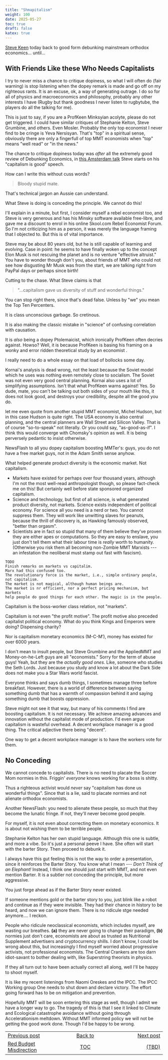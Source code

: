 ```yaml
---
title: "Shmapitalism"
weight: 100
date: 2025-05-27
toc: true
draft: false
katex: true
---
```



[Steve Keen](https://www.youtube.com/watch?v=hFylaCSHZiU) today back to good 
form debunking mainstream orthodox economics... until...

## With Friends Like these Who Needs Capitalists

I try to never miss a chance to critique dopiness, so what I will often do 
(fair warning) is stop listening when the dopey remark is made and go off 
on my righteous rants. It is an excuse, ok, a way of generating outrage.
I do so for all of physics and macroeconomics and philosophy, probably any 
other interests I have (Rugby but thank goodness I never listen to 
rugbytube, the players do all the talking for me).

This is just to say, if you are a ProfKeen Minksyian acolyte, please do not get 
triggered. I could have similar critiques of Stephanie Kelton, Steve Grumbine,
and others. Even Mosler. Probably the only top economist I never find to be 
cringe is Yeva Nersisyan. That's "top" in a  spiritual sense, obviously 
there are only a fingerfull of top MMT economists when "top" means 
"well read" or "in the news." 

The chance to critique dopiness today was _after_ all the extremely good 
review of Debunking Economics, in 
[this Amsterdam talk](https://youtu.be/hFylaCSHZiU?t=832)
Steve starts on his "capitalism is good" speech.

How can I write this without cuss words?  

> Bloody stupid mate.

That's technical jargon an Aussie can understand.

What Steve is doing is conceding the principle. We cannot do this! 

I'll explain in a minute, but first, I consider myself a rebel economist 
too, and Steve is very generous and has his Minsky software available 
free-libre, and gave me a discount to enrol in his online Skool.com
Rebel Economist Forum. So I'm not criticizing him as a person, it was 
merely the language framing that I objected to. But this is of vital 
importance.

Steve may be about 80 years old, but he is still capable of learning and 
evolving. Case in point: he seems to have finally woken up to the concept 
Elon Musk is not rescuing the planet and is no venture "effective altruist."
You have to wonder though don't you, about friends of MMT who could not 
see how disgusting Mr Musk was from the start, we are talking right from 
PayPal days or perhaps since birth! 

Cutting to the chase.  What Steve claims is that 

> "...capitalism gave us diversity of stuff and wonderful things."

You can stop right there, since that's dead false. Unless by "we" you mean 
the Top Ten Percenters.

It is class unconscious garbage. So cretinous.

It is also making the classic mistake in "science" of confusing 
correlation with causation.

It is _also_ being a dopey Ptolemaicist, which ironically ProfKeen often 
decries against. Howso? Well, it is because ProfKeen is basing his framing 
on a wonky and error ridden theoretical study by an economist .

I really need to do a whole essay on that load of bollocks some day.

Kornai's analysis is dead wrong, not the least because the Soviet model 
which he uses was nothing even remotely close to socialism. The Soviet was not even very 
good central planning. Kornai also uses a lot of simplifying assumptions. 
Isn't that what ProfKeen warns against! Yes. So dude, mate, you can't be 
talking out both sides of your mouth like this, it does not look good, and 
destroys your credibility, despite all the good you do.

let me even quote from another stupid MMT economist, Michel Hudson, but 
in this case Hudson is quite right. The USA economy is also central planning, 
and the central planners are Wall Street and Silicon Valley. That is of 
course "so-to-speak" not literally. Or you could say, "as-good-as-if". 
I think this would converge with Chomsky's opinion as well. It
is being perversely pedantic to insist otherwise. 

NewsFlash to all you dopey capitalism boosting MMTer's: guys, you do not 
have a free market guys, not in the Adam Smith sense anyhow. 

What helped generate product diversity is the economic market. Not capitalism.

* Markets have existed for perhaps over four thousand years, although I'm not 
the most well-read anthropologist though, so please fact-check me on this! 
But certainly well before state sponsored organized capitalism.
* Science and technology, but first of all science, is what generated product 
diversity, not markets. Science exists independent of political economy. For 
science all you need is a nerd or two. You cannot suppress them. They will 
work like unwitting slaves for peanuts, because the thrill of discovery is, 
as Hawking famously observed, "better than orgasm".
* Scientists are in fact so stupid that many of them believe they've proven 
they are either apes or computations. So they are easy to enslave, you just 
don't tell them what their labour time is _really_ worth to humanity. 
(Otherwise you risk them all becoming non-Zombie MMT Marxists --- an 
infestation the neoliberal must stamp out fast with fascism).



```
TODO
Finish remarks on markets vs capitalim.
Marx had this confused too.
The revolutionary force is the market, i.e., simple ordinary people, 
not capitalism.
The market is not magical, although human beings are.
The market is nr efficient, nor a perfect pricing mechanism, but markets 
help people do good things for each other. The magic is in the people.
```
Capitalism is the boss-worker class relation, not "markets".

Capitalism is not even "the profit motive".  The profit motive also preceded 
capitalist political economy. What do you think Kings and Emperors were doing?
Dispensing charity?

Nor is capitalism monetary economics (M-C-M$\prime$), money has existed 
for over 6000 years.

I don't mean to insult people, but Steve Grumbine and the AppliedMMT and 
Money-on-he-Left guys are all "economists."  Sorry for the term of abuse guys! 
Yeah, but they are the _actually good ones_.  Like, someone who studies the 
Seth Lords. Just because you study and know a lot about the Dark Side does 
not make you a Star Wars world fascist.

Everyone thinks and says dumb things, I sometimes manage three before 
breakfast. However, there is a world of difference between saying something 
dumb that has a warmth of compassion behind it and saying something dumb that boosts oppression.

Steve might not see it that way, but many of his comments I find are boosting capitalism. It is not necessary. We achieve amazing advances and innovation 
without the capitalist mode of production. I'd even argue capitalism is 
wasteful overhead. 
A decent workplace manager is a good thing. The critical adjective there being 
"decent".

One way to get a decent workplace manager is to have the workers vote for them.


## No Conceding

We cannot concede to capitalists. There is no need to placate the Soccer Mom 
normies in this.  Friggin' _everyone_ knows working for a boss is shitty.

Thus a righteous activist would _never_ say "capitalism has done us 
wonderful things". Since that is a lie, said to placate normies and not 
alienate orthodox economists.

Another NewsFlash: you need to alienate these people, so much that they 
become the lunatic fringe. If not, they'll never become good people.

For myself, it is not even about correcting them on monetary economics. It is 
about not wishing them to be terrible people.

Stephanie Kelton has her own stupid language. Although this one is subtle, 
and more a vibe. So it's just a personal peeve I have. She often will start 
with the barter Story. Then proceed to debunk it.

I always have this gut feeling this is not the way to order a presentation, 
since it reinforces the Barter Story. You know what I mean --- _Don't Think of an Elephant!_ 
Instead, I think one should just start with MMT, and not even mention 
Barter. It is a subtler not conceding the principle, but more aggressive.

You just forge ahead as if the Barter Story never existed. 

If someone mentions gold or the barter story to you, just blink like a 
robot and continue as if they were invisible.  They had their chance in 
history to be heard, and now we can ignore them. There is no ridicule 
stge needed anymore.... I reckon. 

People who ridicule neoclassical economists, which includes myself, are 
wasting our breathes. **(a)** they are never going to change their 
paradigm, **(b)** normies just don't care, economists are about as trusted 
as Nutritional Supplement advertisers and cryptocurrency shills. I don't 
know, I could be wrong about this, but increasingly I find myself worried 
about progressive activists, not professional economists. The 
Central Crankers are too darn idiot-savant to bother dealing with, like 
Superstring theorists in physics.

If they all turn out to have been actually correct all along, well I'll 
be happy to shoot myself.

It is like my recent listenings from Naomi Oreskes and the IPCC. The 
IPCC Working group One needs to shut down and declare victory. The effort 
going forward has to be on mitigation and prevention.

Hopefully MMT will be soon entering this stage as well, though I admit we 
have a longer way to go. The tragedy of this is that I see it linked to 
Climate and Ecological catastrophe avoidance without going through 
Accelerationism meltdown. Without MMT informed policy 
we will not be getting the good work done. Though I'd be happy to be wrong.


<table style="border-collapse: collapse; border=0;">
    <colgroup>
       <col span="1" style="width: 20%;">
       <col span="1" style="width: 20%;">
       <col span="1" style="width: 20%;">
    </colgroup>
<tr style="border: 1px solid color:#0f0f0f;">
<td style="border: 1px solid color:#0f0f0f;">
<a href="../98_red_budget_misdirection">Previous post</a></td>
<td style="border: 1px solid color:#0f0f0f; text-align:center;">
<a href="../">Back to</a></td>
<td style="border: 1px solid color:#0f0f0f; text-align:right;">
<a href="../">Next post</a></td>
</tr>
<tr style="border: 1px solid color:#0f0f0f;">
<td style="border: 1px solid color:#0f0f0f;">
<a href="../98_red_budget_misdirection">Red Budget Misdirection</a></td>
<td style="border: 1px solid color:#0f0f0f; text-align:center;">
<a href="../">TOC</a></td>
<td style="border: 1px solid color:#0f0f0f; text-align:right;">
<a href="../">(TBD)</a></td>
</tr>
</table>
